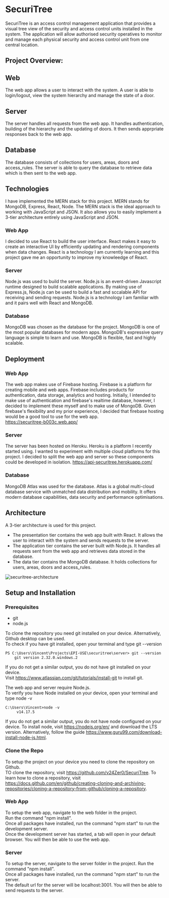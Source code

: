 # SecuriTree

SecuriTree is an access control management application that provides a visual tree view of the security and access control units installed in the system. The application will allow authorised security operatives to monitor and manage each physical security and access control unit from one central location.

## Project Overview:

## Web
The web app allows a user to interact with the system. A user is able to login/logout, view the system hierarchy and manage the state of a door.

## Server
The server handles all requests from the web app. It handles authentication, building of the hierarchy and the updating of doors. It then sends apprpriate responses back to the web app.

## Database
The database consists of collections for users, areas, doors and access_rules. The server is able to query the database to retrieve data which is then sent to the web app. 

## Technologies

I have implemented the MERN stack for this project. MERN stands for MongoDB, Express, React, Node. The MERN stack is the ideal approach to working with JavaScript and JSON. It also allows you to easily implement a 3-tier architecture entirely using JavaScript and JSON.

### Web App
I decided to use React to build the user interface. React makes it easy to create an interactive UI by efficiently updating and rendering components when data changes. React is a technology I am currently learning and this project gave me an opportunity to improve my knowleedge of React. 

### Server
Node.js was used to build the server. Node.js is an event-driven Javascript runtime designed to build scalable applications. By making use of Express.js, Node.js can be used to build a fast and sccalable API for receiving and sending requests. Node.js is a technology I am familiar with and it pairs well with React and MongoDB.

### Database
MongoDB was chosen as the database for the project. MongoDB is one of the most popular databases for modern apps. MongoDB's expressive query language is simple to learn and use. MongoDB is flexible, fast and highly scalable.

## Deployment

### Web App 
The web app makes use of Firebase hosting. Firebase is a platform for creating mobile and web apps. Firebase includes products for authentication, data storage, analytics and hosting. Initially, I intended to make use of authentication and firebase's realtime database, however, I decided to implement these myself and to make use of MongoDB. Given firebase's flexibility and my prior experience, I decided that firebase hosting would be a good tool to use for the web app.  
https://securitree-b003c.web.app/

### Server
The server has been hosted on Heroku. Heroku is a platform I recently started using. I wanted to experiment with multiple cloud platforms for this project. I decided to split the web app and server so these components could be developed in isolation.
https://api-securitree.herokuapp.com/

### Database
MongoDB Atlas was used for the database. Atlas is a global multi-cloud database service with unmatched data distribution and mobility. It offers modern database capabilities, data security and performance optimisations.

## Architecture
A 3-tier architecture is used for this project. 
- The presentation tier contains the web app built with React. It allows the user to interact with the system and sends requests to the server.
- The application tier contains the server built with Node.js. It handles all requests sent from the web app and retrieves data stored in the database.
- The data tier contains the MongoDB database. It holds collections for users, areas, doors and access_rules.

![securitree-architecture](https://github.com/v24Zer0/SecuriTree/blob/master/SecuriTree-Architecture.png?raw=true)

## Setup and Installation

### Prerequisites
- git
- node.js

To clone the repository you need git installed on your device. Alternatively, Github desktop can be used.  
To check if you have git installed, open your terminal and type git --version
```
PS C:\Users\Vincent\Projects\EPI-USE\securitree\server> git --version
    git version 2.32.0.windows.2    
```
If you do not get a similar output, you do not have git installed on your device.  
Visit https://www.atlassian.com/git/tutorials/install-git to install git.


The web app and server require Node.js.  
To verify you have Node installed on your device, open your terminal and type node -v
```
C:\Users\Vincent>node -v                                                                                               
     v14.17.5      
```
If you do not get a similar output, you do not have node configured on your device. To install node, visit https://nodejs.org/en/ and download the LTS version. Alternatively, follow the guide https://www.guru99.com/download-install-node-js.html.

### Clone the Repo
To setup the project on your device you need to clone the repository on Github.  
TO clone the repository, visit https://github.com/v24Zer0/SecuriTree. 
To learn how to clone a repository, visit https://docs.github.com/en/github/creating-cloning-and-archiving-repositories/cloning-a-repository-from-github/cloning-a-repository.

### Web App
To setup the web app, navigate to the web folder in the project.  
Run the command "npm install".  
Once all packages have installed, run the command "npm start" to run the development server.  
Once the development server has started, a tab will open in your default browser.
You will then be able to use the web app.

### Server
To setup the server, navigate to the server folder in the project.
Run the command "npm install".  
Once all packages have installed, run the command "npm start" to run the server.  
The default url for the server will be localhost:3001.
You will then be able to send requests to the server.